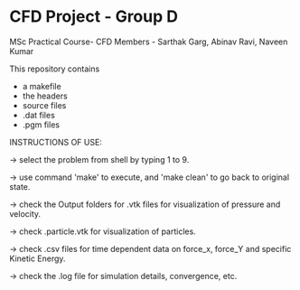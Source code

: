 # CFD Project - Group D
MSc Practical Course- CFD
Members - Sarthak Garg, Abinav Ravi, Naveen Kumar

This repository contains

* a makefile
* the headers
* source files
* .dat files
* .pgm files


 
INSTRUCTIONS OF USE:

-> select the problem from shell by typing 1 to 9.

-> use command 'make' to execute, and 'make clean' to go back to original state.

-> check the Output folders for .vtk files for visualization of pressure and velocity.
 
-> check .particle.vtk for visualization of particles.

-> check .csv files for time dependent data on force_x, force_Y and specific Kinetic Energy.

-> check the .log file for simulation details, convergence, etc.
